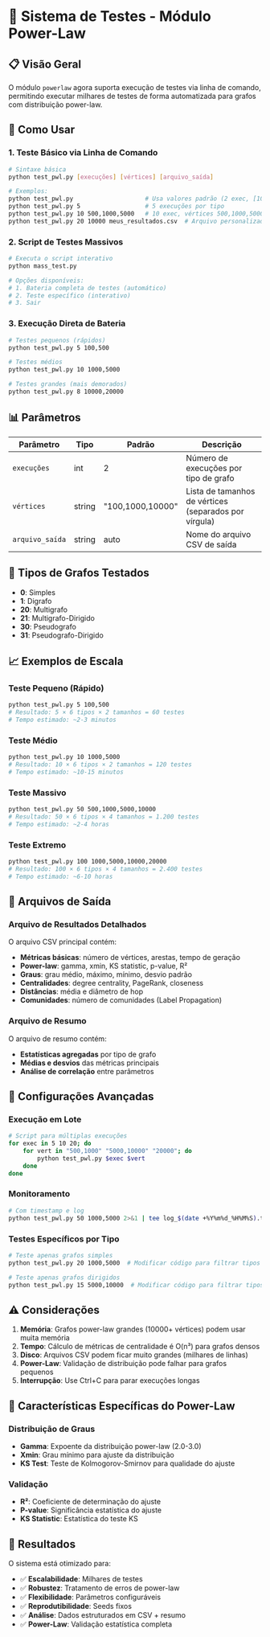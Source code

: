 # 🧪 Sistema de Testes - Módulo Power-Law

## 📋 Visão Geral

O módulo `powerlaw` agora suporta execução de testes via linha de comando, permitindo executar milhares de testes de forma automatizada para grafos com distribuição power-law.

## 🚀 Como Usar

### 1. Teste Básico via Linha de Comando

```bash
# Sintaxe básica
python test_pwl.py [execuções] [vértices] [arquivo_saída]

# Exemplos:
python test_pwl.py                    # Usa valores padrão (2 exec, [100,1000,10000])
python test_pwl.py 5                  # 5 execuções por tipo
python test_pwl.py 10 500,1000,5000   # 10 exec, vértices 500,1000,5000
python test_pwl.py 20 10000 meus_resultados.csv  # Arquivo personalizado
```

### 2. Script de Testes Massivos

```bash
# Executa o script interativo
python mass_test.py

# Opções disponíveis:
# 1. Bateria completa de testes (automático)
# 2. Teste específico (interativo)
# 3. Sair
```

### 3. Execução Direta de Bateria

```bash
# Testes pequenos (rápidos)
python test_pwl.py 5 100,500

# Testes médios
python test_pwl.py 10 1000,5000

# Testes grandes (mais demorados)
python test_pwl.py 8 10000,20000
```

## 📊 Parâmetros

| Parâmetro | Tipo | Padrão | Descrição |
|-----------|------|--------|-----------|
| `execuções` | int | 2 | Número de execuções por tipo de grafo |
| `vértices` | string | "100,1000,10000" | Lista de tamanhos de vértices (separados por vírgula) |
| `arquivo_saída` | string | auto | Nome do arquivo CSV de saída |

## 🎯 Tipos de Grafos Testados

- **0**: Simples
- **1**: Digrafo  
- **20**: Multigrafo
- **21**: Multigrafo-Dirigido
- **30**: Pseudografo
- **31**: Pseudografo-Dirigido

## 📈 Exemplos de Escala

### Teste Pequeno (Rápido)
```bash
python test_pwl.py 5 100,500
# Resultado: 5 × 6 tipos × 2 tamanhos = 60 testes
# Tempo estimado: ~2-3 minutos
```

### Teste Médio
```bash
python test_pwl.py 10 1000,5000
# Resultado: 10 × 6 tipos × 2 tamanhos = 120 testes
# Tempo estimado: ~10-15 minutos
```

### Teste Massivo
```bash
python test_pwl.py 50 500,1000,5000,10000
# Resultado: 50 × 6 tipos × 4 tamanhos = 1.200 testes
# Tempo estimado: ~2-4 horas
```

### Teste Extremo
```bash
python test_pwl.py 100 1000,5000,10000,20000
# Resultado: 100 × 6 tipos × 4 tamanhos = 2.400 testes
# Tempo estimado: ~6-10 horas
```

## 📁 Arquivos de Saída

### Arquivo de Resultados Detalhados
O arquivo CSV principal contém:
- **Métricas básicas**: número de vértices, arestas, tempo de geração
- **Power-law**: gamma, xmin, KS statistic, p-value, R²
- **Graus**: grau médio, máximo, mínimo, desvio padrão
- **Centralidades**: degree centrality, PageRank, closeness
- **Distâncias**: média e diâmetro de hop
- **Comunidades**: número de comunidades (Label Propagation)

### Arquivo de Resumo
O arquivo de resumo contém:
- **Estatísticas agregadas** por tipo de grafo
- **Médias e desvios** das métricas principais
- **Análise de correlação** entre parâmetros

## 🔧 Configurações Avançadas

### Execução em Lote
```bash
# Script para múltiplas execuções
for exec in 5 10 20; do
    for vert in "500,1000" "5000,10000" "20000"; do
        python test_pwl.py $exec $vert
    done
done
```

### Monitoramento
```bash
# Com timestamp e log
python test_pwl.py 50 1000,5000 2>&1 | tee log_$(date +%Y%m%d_%H%M%S).txt
```

### Testes Específicos por Tipo
```bash
# Teste apenas grafos simples
python test_pwl.py 20 1000,5000  # Modificar código para filtrar tipos

# Teste apenas grafos dirigidos
python test_pwl.py 15 5000,10000  # Modificar código para filtrar tipos
```

## ⚠️ Considerações

1. **Memória**: Grafos power-law grandes (10000+ vértices) podem usar muita memória
2. **Tempo**: Cálculo de métricas de centralidade é O(n³) para grafos densos
3. **Disco**: Arquivos CSV podem ficar muito grandes (milhares de linhas)
4. **Power-Law**: Validação de distribuição pode falhar para grafos pequenos
5. **Interrupção**: Use Ctrl+C para parar execuções longas

## 🎯 Características Específicas do Power-Law

### Distribuição de Graus
- **Gamma**: Expoente da distribuição power-law (2.0-3.0)
- **Xmin**: Grau mínimo para ajuste da distribuição
- **KS Test**: Teste de Kolmogorov-Smirnov para qualidade do ajuste

### Validação
- **R²**: Coeficiente de determinação do ajuste
- **P-value**: Significância estatística do ajuste
- **KS Statistic**: Estatística do teste KS

## 🎉 Resultados

O sistema está otimizado para:
- ✅ **Escalabilidade**: Milhares de testes
- ✅ **Robustez**: Tratamento de erros de power-law
- ✅ **Flexibilidade**: Parâmetros configuráveis
- ✅ **Reprodutibilidade**: Seeds fixos
- ✅ **Análise**: Dados estruturados em CSV + resumo
- ✅ **Power-Law**: Validação estatística completa 
